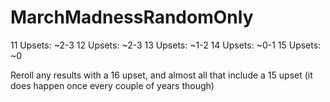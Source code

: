 # MarchMadnessRandomOnly
 
11 Upsets: ~2-3
12 Upsets: ~2-3
13 Upsets: ~1-2
14 Upsets: ~0-1
15 Upsets: ~0

Reroll any results with a 16 upset, and almost all that include a 15 upset (it does happen once every couple of years though)